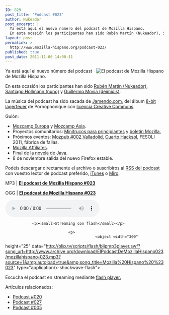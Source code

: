 ```yaml
---
ID: 829
post_title: 'Podcast #023'
author: Nukeador
post_excerpt: |
  Ya está aquí el nuevo número del podcast de Mozilla Hispano.
  En esta ocasión los participantes han sido Rubén Martí­n (Nukeador), Santiago Hollmann (nuno) y Guillermo Movia (deimidis).
layout: post
permalink: >
  http://www.mozilla-hispano.org/podcast-023/
published: true
post_date: 2011-11-06 14:00:11
---
```

<p><img style="float: right;" src="http://www.mozilla-hispano.org/images/podcast_small.png" alt="El podcast de Mozilla Hispano" /></p>
<p>Ya está aquí el nuevo número del podcast de Mozilla Hispano.</p>
<p>En esta ocasión los participantes han sido <a href="http://twitter.com/nukeador">Rubén Martí­n (Nukeador)</a>, <a href="http://twitter.com/funnybit">Santiago Hollmann (nuno)</a> y <a href="http://twitter.com/deimidis">Guillermo Movia (deimidis)</a>.</p>
<p>La música del podcast ha sido sacada de <a href="http://www.jamendo.com" hreflang="es">Jamendo.com</a>, del álbum <a href="http://www.jamendo.com/es/album/7505" hreflang="es">8-bit lagerfeuer</a> de Pornophonique con <a href="http://creativecommons.org/licenses/by-nc-nd/2.0/es/" hreflang="es">licencia Creative Commons</a>.</p>
<p>Guión:</p>
<ul>
<li><a href="https://wiki.mozilla.org/EU_MozCamp_2011">Mozcamp Europa</a> y <a href="https://wiki.mozilla.org/AsiaCamp2011">Mozcamp Asia</a>.</li>
<li>Proyectos comunitarios: <a title="Minitrucos para principiantes" href="https://www.mozilla-hispano.org/documentacion/Minitrucos_para_principiantes">Minitrucos para principiantes</a> y <a href="https://www.mozilla-hispano.org/documentacion/UniversoMoz">boletín Mozilla</a><a title="Minitrucos para principiantes" href="https://www.mozilla-hispano.org/documentacion/Minitrucos_para_principiantes">.</a></li>
<li>Próximos eventos: <a href="https://mozhispano.etherpad.mozilla.org/7">Mozpub #002 Valladolid</a>, <a href="https://wiki.mozilla.org/Hacksol4">Cuarto Hacksol</a>, FESOLI 2011, fábrica de fallas.</li>
<li><a href="http://affiliates.mozilla.org">Mozilla Affiliates</a>.</li>
<li><a title="Oracle publica actualización para Java, Mozilla levanta el bloqueo" href="http://www.mozilla-hispano.org/oracle-publica-actualizacion-para-java-mozilla-levanta-el-bloqueo/">Final de la novela de Java</a>.</li>
<li>8 de noviembre salida del nuevo Firefox estable.</li>
</ul>
<p>Podéis descargar directamente el archivo o suscribiros al <a hreflang="es" 
href="http://feeds.mozilla-hispano.org/mozillahispano-podcast">RSS del podcast</a> con vuestro lector de 
podcast preferido, <a hreflang="es" 
href="http://itunes.apple.com/es/podcast/el-podcast-de-mozilla-hispano/id347273991">iTunes</a> o <a href="http://www.miroguide.com/audio/14695">Miro</a>.</p><p>MP3 | <strong><a href="http://www.archive.org/download/ElPodcastDeMozillaHispano023/mozillahispano-023.mp3">El podcast de Mozilla 
Hispano #023</a></strong></p><p>OGG | <strong><a href="http://www.archive.org/download/ElPodcastDeMozillaHispano023/mozillahispano-023.ogg">El podcast de Mozilla 
Hispano #023</a></strong></p><p> 
	<audio controls="controls" src="http://www.archive.org/download/ElPodcastDeMozillaHispano023/mozillahispano-023.ogg" 
tabindex="0">
		
				<p><small>Streaming con flash</small></p>
						
								<p>
											<object width="300" 
height="25" data="http://blip.tv/scripts/flash/blipmp3player.swf?song_url=http://www.archive.org/download/ElPodcastDeMozillaHispano023/mozillahispano-023.mp3?source=1&amp;autoload=true&amp;song_title=Mozilla%20Hispano%20%23023" type="application/x-shockwave-flash">
														
																		
<param value="http://blip.tv/scripts/flash/blipmp3player.swf?song_url=http://www.archive.org/download/ElPodcastDeMozillaHispano023/mozillahispano-023.mp3%3Fsource%3D1&amp;autoload=true&amp;song_title=Mozilla%20Hispano%20%23023" name="movie"/>
																						
																										
<p>Escucha el podcast en streaming mediante <a href="http://www.macromedia.com/downloads/">flash 
player.</a></p>
																														
																																	
</object> 
																																			
</p>
																																				
</audio>
																																				
</p>
<p>Artículos relacionados:<ul>
<li><a href='http://www.mozilla-hispano.org/podcast-020/' rel='bookmark' title='Podcast #020'>Podcast #020</a></li>
<li><a href='http://www.mozilla-hispano.org/podcast-027/' rel='bookmark' title='Podcast #027'>Podcast #027</a></li>
<li><a href='http://www.mozilla-hispano.org/podcast-005/' rel='bookmark' title='Podcast #005'>Podcast #005</a></li>
</ul></p>